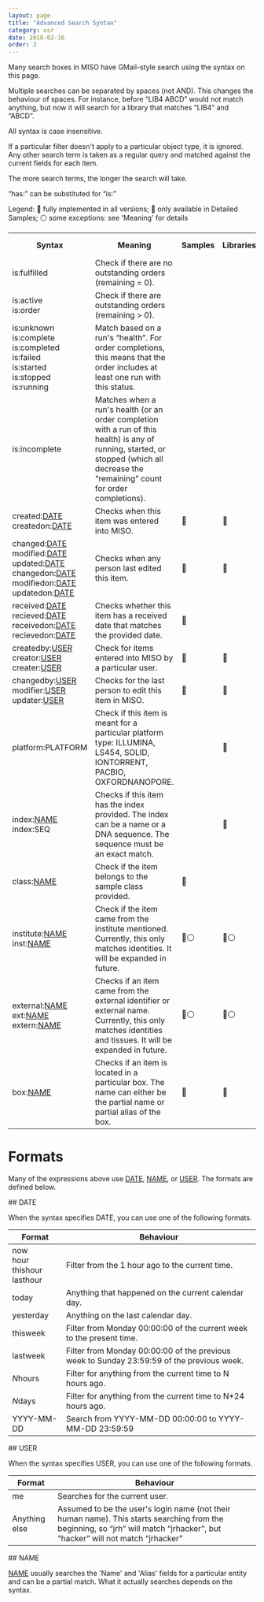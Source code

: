 ```yaml
---
layout: page
title: "Advanced Search Syntax"
category: usr
date: 2018-02-16
order: 3
---
```


Many search boxes in MISO have GMail-style search using the syntax on this page.

Multiple searches can be separated by spaces (not AND). This changes the behaviour of spaces. For instance, before “LIB4 ABCD” would not match anything, but now it will search for a library that matches “LIB4” and “ABCD”.

All syntax is case insensitive.

If a particular filter doesn't apply to a particular object type, it is ignored. Any other search term is taken as a regular query and matched against the current fields for each item.

The more search terms, the longer the search will take.

“has:” can be substituted for “is:”

Legend: 🔷 fully implemented in all versions; 🔹 only available in Detailed Samples; ⚪ some exceptions: see 'Meaning' for details

<table>
<tr>
  <th>Syntax</th>
  <th>Meaning</th>
  <th>Samples</th>
  <th>Libraries</th>
  <th>Dilutions</th>
  <th>Pools</th>
  <th>Runs</th>
  <th>Containers</th>
  <th>Order Completions</th>
</tr>
<tr>
  <td name='syntax'>is:fulfilled</td>
  <td name='meaning'>Check if there are no outstanding orders (remaining = 0).</td>
  <td name='samples'></td>
  <td name='libraries'></td>
  <td name='dilutions'></td>
  <td name='pool'>🔷</td>
  <td name='run'></td>
  <td name='container'></td>
  <td name='ordercomp'>🔷</td>
</tr>
<tr>
  <td name='syntax'>is:active<br/>is:order</td>
  <td name='meaning'>Check if there are outstanding orders (remaining > 0).</td>
  <td name='samples'></td>
  <td name='libraries'></td>
  <td name='dilutions'></td>
  <td name='pool'>🔷</td>
  <td name='run'></td>
  <td name='container'></td>
  <td name='ordercomp'>🔷</td>
</tr>
  <tr>
    <td name='syntax'>is:unknown<br/>is:complete<br/>is:completed<br/>is:failed<br/>is:started<br/>is:stopped<br/>is:running</td>
    <td name='meaning'>Match based on a run's “health”. For order completions, this means that the order includes at least one run with this status.</td>
    <td name='samples'></td>
    <td name='libraries'></td>
    <td name='dilutions'></td>
    <td name='pool'></td>
    <td name='run'>🔷</td>
    <td name='container'></td>
    <td name='ordercomp'>🔷</td>
  </tr>
<tr>
  <td name='syntax'>is:incomplete</td>
  <td name='meaning'>	Matches when a run's health (or an order completion with a run of this health) is any of running, started, or stopped (which all decrease the “remaining” count for order completions).</td>
  <td name='samples'></td>
  <td name='libraries'></td>
  <td name='dilutions'></td>
  <td name='pool'></td>
  <td name='run'>🔷</td>
  <td name='container'></td>
  <td name='ordercomp'>🔷</td>
</tr>

<tr>
  <td name='syntax'>created:<a href="#date">DATE</a><br/>createdon:<a href="#date">DATE</a></td>
<td name='meaning'>Checks when this item was entered into MISO.</td>
<td name='samples'>🔷</td>
<td name='libraries'>🔷</td>
<td name='dilutions'>🔷</td>
<td name='pool'>🔷</td>
<td name='run'>🔷</td>
<td name='container'>🔷</td>
<td name='ordercomp'></td>
</tr>

<tr>
  <td name='syntax'>changed:<a href="#date">DATE</a><br/>modified:<a href="#date">DATE</a><br/>updated:<a href="#date">DATE</a><br/>changedon:<a href="#date">DATE</a><br/>modifiedon:<a href="#date">DATE</a><br/>updatedon:<a href="#date">DATE</a></td>
<td name='meaning'>Checks when any person last edited this item.</td>
<td name='samples'>🔷</td>
<td name='libraries'>🔷</td>
<td name='dilutions'>🔷</td>
<td name='pool'>🔷</td>
<td name='run'>🔷</td>
<td name='container'>🔷</td>
<td name='ordercomp'>🔷</td>
</tr>

<tr>
  <td name='syntax'>received:<a href="#date">DATE</a><br/>recieved:<a href="#date">DATE</a><br/>receivedon:<a href="#date">DATE</a><br/>recievedon:<a href="#date">DATE</a></td>
  <td name='meaning'>Checks whether this item has a received date that matches the provided date.</td>
  <td name='samples'>🔷</td>
  <td name='libraries'></td>
  <td name='dilutions'></td>
  <td name='pool'></td>
  <td name='run'></td>
  <td name='container'></td>
  <td name='ordercomp'></td>
</tr>

<tr>
  <td name='syntax'>createdby:<a href="#user">USER</a><br/>creator:<a href="#user">USER</a><br/>creater:<a href="#user">USER</a></td>
  <td name='meaning'>Check for items entered into MISO by a particular user.</td>
  <td name='samples'>🔷</td>
  <td name='libraries'>🔷</td>
  <td name='dilutions'>🔷</td>
  <td name='pool'>🔷</td>
  <td name='run'>🔷</td>
  <td name='container'>🔷</td>
  <td name='ordercomp'></td>
</tr>
<tr>
  <td name='syntax'>changedby:<a href="#user">USER</a><br/>modifier:<a href="#user">USER</a><br/>updater:<a href="#user">USER</a></td>
  <td name='meaning'>Checks for the last person to edit this item in MISO.</td>
  <td name='samples'>🔷</td>
  <td name='libraries'>🔷</td>
  <td name='dilutions'>🔷</td>
  <td name='pool'>🔷</td>
  <td name='run'>🔷</td>
  <td name='container'>🔷</td>
  <td name='ordercomp'></td>
</tr>
<tr>
  <td name='syntax'>platform:PLATFORM</td>
  <td name='meaning'>Check if this item is meant for a particular platform type: ILLUMINA, LS454, SOLID, IONTORRENT, PACBIO, OXFORDNANOPORE.</td>
  <td name='samples'></td>
  <td name='libraries'>🔷</td>
  <td name='dilutions'>🔷</td>
  <td name='pool'>🔷</td>
  <td name='run'>🔷</td>
  <td name='container'>🔷</td>
  <td name='ordercomp'>🔷</td>
</tr>
<tr>
  <td name='syntax'>index:<a href="#name">NAME</a><br/>index:SEQ</td>
  <td name='meaning'>Checks if this item has the index provided. The index can be a name or a DNA sequence. The sequence must be an exact match.</td>
  <td name='samples'></td>
  <td name='libraries'>🔷</td>
  <td name='dilutions'>🔷</td>
  <td name='pool'>🔷</td>
  <td name='run'>🔷</td>
  <td name='container'>🔷</td>
  <td name='ordercomp'>🔷</td>
</tr>
<tr>
  <td name='syntax'>class:<a href="#name">NAME</a></td>
  <td name='meaning'>Check if the item belongs to the sample class provided.</td>
  <td name='samples'>🔹</td>
  <td name='libraries'></td>
  <td name='dilutions'></td>
  <td name='pool'></td>
  <td name='run'></td>
  <td name='container'></td>
  <td name='ordercomp'></td>
</tr>
<tr>
  <td name='syntax'>institute:<a href="#name">NAME</a><br/>inst:<a href="#name">NAME</a></td>
  <td name='meaning'>Check if the item came from the institute mentioned. Currently, this only matches identities. It will be expanded in future.</td>
  <td name='samples'>🔹⚪</td>
  <td name='libraries'>🔹⚪</td>
  <td name='dilutions'>🔹⚪</td>
  <td name='pool'></td>
  <td name='run'></td>
  <td name='container'></td>
  <td name='ordercomp'></td>
</tr>
<tr>
  <td name='syntax'>external:<a href="#name">NAME</a><br/>ext:<a href="#name">NAME</a><br/>extern:<a href="#name">NAME</a></td>
  <td name='meaning'>Checks if an item came from the external identifier or external name. Currently, this only matches identities and tissues. It will be expanded in future.</td>
  <td name='samples'>🔹⚪</td>
  <td name='libraries'>🔹⚪</td>
  <td name='dilutions'>🔹⚪</td>
  <td name='pool'></td>
  <td name='run'></td>
  <td name='container'></td>
  <td name='ordercomp'></td>
</tr>
<tr>
  <td name='syntax'>box:<a href="#name">NAME</a></td>
  <td name='meaning'>	Checks if an item is located in a particular box. The name can either be the partial name or partial alias of the box.</td>
  <td name='samples'>🔷</td>
  <td name='libraries'>🔷</td>
  <td name='dilutions'>🔷</td>
  <td name='pool'>🔷</td>
  <td name='run'></td>
  <td name='container'></td>
  <td name='ordercomp'></td>
</tr>
</table>

# Formats

Many of the expressions above use <a href="#date">DATE</a>, <a href="#name">NAME</a>, or <a href="#user">USER</a>. The formats are defined below.

<a name="date">
## DATE

When the syntax specifies DATE, you can use one of the following formats.

| Format | Behaviour
|--------|----------
| now<br/>hour<br/>thishour<br/>lasthour | Filter from the 1 hour ago to the current time.
| today | Anything that happened on the current calendar day.
| yesterday | Anything on the last calendar day.
| thisweek | Filter from Monday 00:00:00 of the current week to the present time.
| lastweek | Filter from Monday 00:00:00 of the previous week to Sunday 23:59:59 of the previous week.
| *N*hours | Filter for anything from the current time to N hours ago.
| *N*days | Filter for anything from the current time to N*24 hours ago.
| YYYY-MM-DD | Search from YYYY-MM-DD 00:00:00 to YYYY-MM-DD 23:59:59

<a name="user">
## USER

When the syntax specifies USER, you can use one of the following formats.

| Format | Behaviour
|--------|----------
| me | Searches for the current user.
| Anything else | Assumed to be the user's login name (not their human name). This starts searching from the beginning, so “jrh” will match “jrhacker”, but “hacker” will not match “jrhacker”


<a name="name">
## NAME

<a href="#name">NAME</a> usually searches the 'Name' and 'Alias' fields for a particular entity and can be a partial match. What it actually searches depends on the syntax.
